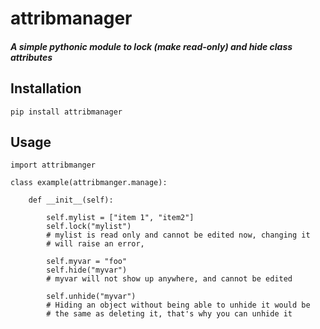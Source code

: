 # attribmanager

##### A simple pythonic module to lock (make read-only) and hide class attributes


## Installation

`pip install attribmanager`

## Usage

```
import attribmanger

class example(attribmanger.manage):

	def __init__(self):

		self.mylist = ["item 1", "item2"]
		self.lock("mylist")
		# mylist is read only and cannot be edited now, changing it
		# will raise an error, 
		
		self.myvar = "foo"
		self.hide("myvar")
		# myvar will not show up anywhere, and cannot be edited
		
		self.unhide("myvar")
		# Hiding an object without being able to unhide it would be
		# the same as deleting it, that's why you can unhide it
```